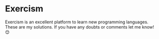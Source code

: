 # Exercism

Exercism is an excellent platform to learn new programming languages. These are my solutions. If you have any doubts or comments let me know! 😊